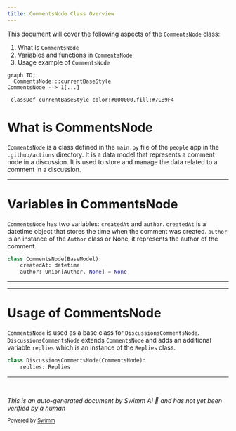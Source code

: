 ```yaml
---
title: CommentsNode Class Overview
---
```

This document will cover the following aspects of the `CommentsNode` class:

1. What is `CommentsNode`
2. Variables and functions in `CommentsNode`
3. Usage example of `CommentsNode`

```mermaid
graph TD;
  CommentsNode:::currentBaseStyle
CommentsNode --> 1[...]

 classDef currentBaseStyle color:#000000,fill:#7CB9F4
```

# What is CommentsNode

`CommentsNode` is a class defined in the `main.py` file of the `people` app in the `.github/actions` directory. It is a data model that represents a comment node in a discussion. It is used to store and manage the data related to a comment in a discussion.

<SwmSnippet path="/.github/actions/people/app/main.py" line="150">

---

# Variables in CommentsNode

`CommentsNode` has two variables: `createdAt` and `author`. `createdAt` is a datetime object that stores the time when the comment was created. `author` is an instance of the `Author` class or None, it represents the author of the comment.

```python
class CommentsNode(BaseModel):
    createdAt: datetime
    author: Union[Author, None] = None

```

---

</SwmSnippet>

<SwmSnippet path="/.github/actions/people/app/main.py" line="159">

---

# Usage of CommentsNode

`CommentsNode` is used as a base class for `DiscussionsCommentsNode`. `DiscussionsCommentsNode` extends `CommentsNode` and adds an additional variable `replies` which is an instance of the `Replies` class.

```python
class DiscussionsCommentsNode(CommentsNode):
    replies: Replies

```

---

</SwmSnippet>

&nbsp;

*This is an auto-generated document by Swimm AI 🌊 and has not yet been verified by a human*

<SwmMeta version="3.0.0" repo-id="Z2l0aHViJTNBJTNBREVNTy1mYXN0YXBpJTNBJTNBZ2lsYWRuYXZvdA==" repo-name="DEMO-fastapi" doc-type="general-class"><sup>Powered by [Swimm](/)</sup></SwmMeta>
